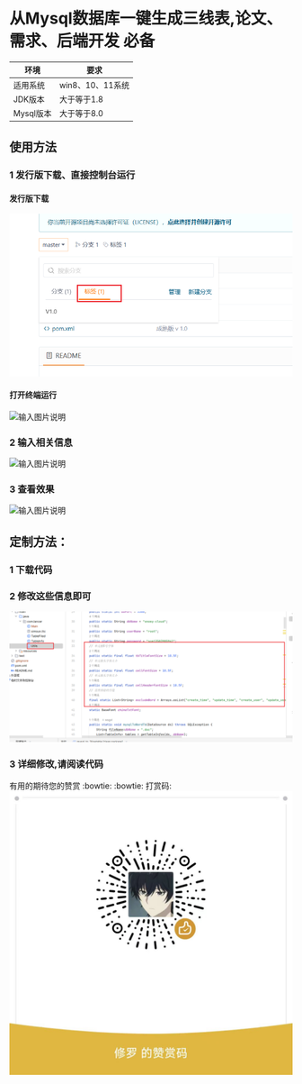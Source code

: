 # 从Mysql数据库一键生成三线表,论文、需求、后端开发 必备
|环境| 要求  |
|----------------------------------|---|
| 适用系统 |  win8、10、11系统  |
|JDK版本| 大于等于1.8  |
|Mysql版本| 大于等于8.0  |


## 使用方法 
### 1 发行版下载、直接控制台运行
#### 发行版下载
![输入图片说明](imgimage.png) 
#### 打开终端运行
![输入图片说明](https://foruda.gitee.com/images/1713168266437203337/0c5df99d_10104977.png "屏幕截图")
### 2 输入相关信息
![输入图片说明](https://foruda.gitee.com/images/1713168320345145683/a30e7c5c_10104977.png "Snipaste_2024-04-15_15-41-37.png")
### 3 查看效果
![输入图片说明](https://foruda.gitee.com/images/1713168352965156803/05b9f02a_10104977.png "Snipaste_2024-04-15_15-42-39.png")

## 定制方法：
### 1 下载代码
### 2 修改这些信息即可
 ![输入图片说明](imgSnipaste_2024-04-15_16-09-49.png)
### 3 详细修改,请阅读代码

有用的期待您的赞赏 :bowtie:  :bowtie: 
打赏码:
![输入图片说明](img8d70b2711acdbffb4595a138460042c.jpg)
